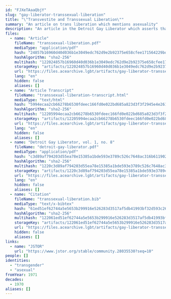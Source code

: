 ```yaml
---
id: "FJXeTAaaQbjY"
slug: "gay-liberator-transsexual-liberation"
title: "\"Transvestite and Transsexual Liberation\""
summary: "An article on trans liberation which mentions asexuality"
description: "An article in the Detroit Gay Liberator which asserts that trans liberation includes people of all orientations, including asexuals"
files:
  - name: "Article"
    fileName: "transsexual-liberation.pdf"
    mediaType: "application/pdf"
    hash: "24857b16960d40d036b1e3049edc762d9e2b92375e658cfee171564229bd9a54"
    hashAlgorithm: "sha2-256"
    multihash: "122024857b16960d40d036b1e3049edc762d9e2b92375e658cfee171564229bd9a54"
    storageKey: "artifacts/122024857b16960d40d036b1e3049edc762d9e2b92375e658cfee171564229bd9a54"
    url: "https://files.acearchive.lgbt/artifacts/gay-liberator-transsexual-liberation/transsexual-liberation.pdf"
    lang: "en"
    hidden: false
    aliases: []
  - name: "Article Transcript"
    fileName: "transsexual-liberation-transcript.html"
    mediaType: "text/html"
    hash: "5994ecaa2cb66278b6530fdeec166fd0e022bd685a823d3f3f2945e4e261a4f0"
    hashAlgorithm: "sha2-256"
    multihash: "12205994ecaa2cb66278b6530fdeec166fd0e022bd685a823d3f3f2945e4e261a4f0"
    storageKey: "artifacts/12205994ecaa2cb66278b6530fdeec166fd0e022bd685a823d3f3f2945e4e261a4f0"
    url: "https://files.acearchive.lgbt/artifacts/gay-liberator-transsexual-liberation/transsexual-liberation-transcript.html"
    lang: "en"
    hidden: false
    aliases: []
  - name: "Detroit Gay Liberator, vol. 1, no. 8"
    fileName: "detroit-gay-liberator.pdf"
    mediaType: "application/pdf"
    hash: "c3d89af794203d55ea78e15385a1bde593e3789c526c7648ac316b611902cdf9"
    hashAlgorithm: "sha2-256"
    multihash: "1220c3d89af794203d55ea78e15385a1bde593e3789c526c7648ac316b611902cdf9"
    storageKey: "artifacts/1220c3d89af794203d55ea78e15385a1bde593e3789c526c7648ac316b611902cdf9"
    url: "https://files.acearchive.lgbt/artifacts/gay-liberator-transsexual-liberation/detroit-gay-liberator.pdf"
    lang: "en"
    hidden: false
    aliases: []
  - name: "Citation"
    fileName: "transsexual-liberation.bib"
    mediaType: "text/x-bibtex"
    hash: "61ed51ef62744a5e5653b299916e526283d3517af5db41993bf32d593c2671a1"
    hashAlgorithm: "sha2-256"
    multihash: "122061ed51ef62744a5e5653b299916e526283d3517af5db41993bf32d593c2671a1"
    storageKey: "artifacts/122061ed51ef62744a5e5653b299916e526283d3517af5db41993bf32d593c2671a1"
    url: "https://files.acearchive.lgbt/artifacts/gay-liberator-transsexual-liberation/transsexual-liberation.bib"
    hidden: false
    aliases: []
links:
  - name: "JSTOR"
    url: "https://www.jstor.org/stable/community.28035530?seq=10"
people: []
identities:
  - "transgender"
  - "asexual"
fromYear: 1971
decades:
  - 1970
aliases: []
---
```

